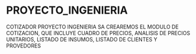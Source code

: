 # PROYECTO_INGENIERIA
 COTIZADOR PROYECTO INGENIERIA SA
CREAREMOS EL MODULO DE COTIZACION, QUE INCLUYE CUADRO DE PRECIOS, ANALISIS DE PRECIOS UNITARIOS, LISTADO DE INSUMOS, LISTADO DE CLIENTES Y PROVEDORES
